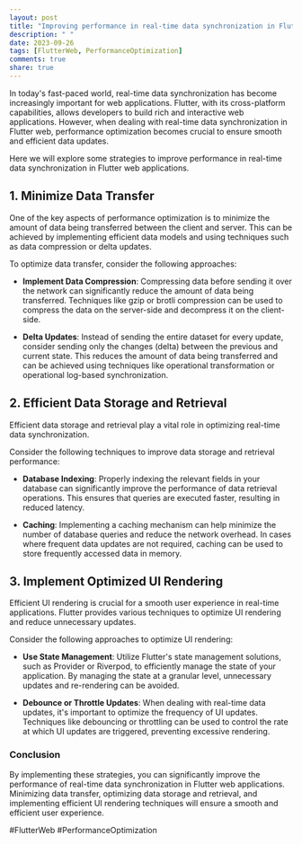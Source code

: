 ```yaml
---
layout: post
title: "Improving performance in real-time data synchronization in Flutter web"
description: " "
date: 2023-09-26
tags: [FlutterWeb, PerformanceOptimization]
comments: true
share: true
---
```


In today's fast-paced world, real-time data synchronization has become increasingly important for web applications. Flutter, with its cross-platform capabilities, allows developers to build rich and interactive web applications. However, when dealing with real-time data synchronization in Flutter web, performance optimization becomes crucial to ensure smooth and efficient data updates.

Here we will explore some strategies to improve performance in real-time data synchronization in Flutter web applications.

## 1. Minimize Data Transfer

One of the key aspects of performance optimization is to minimize the amount of data being transferred between the client and server. This can be achieved by implementing efficient data models and using techniques such as data compression or delta updates.

To optimize data transfer, consider the following approaches:

- **Implement Data Compression**: Compressing data before sending it over the network can significantly reduce the amount of data being transferred. Techniques like gzip or brotli compression can be used to compress the data on the server-side and decompress it on the client-side.

- **Delta Updates**: Instead of sending the entire dataset for every update, consider sending only the changes (delta) between the previous and current state. This reduces the amount of data being transferred and can be achieved using techniques like operational transformation or operational log-based synchronization.

## 2. Efficient Data Storage and Retrieval

Efficient data storage and retrieval play a vital role in optimizing real-time data synchronization.

Consider the following techniques to improve data storage and retrieval performance:

- **Database Indexing**: Properly indexing the relevant fields in your database can significantly improve the performance of data retrieval operations. This ensures that queries are executed faster, resulting in reduced latency.

- **Caching**: Implementing a caching mechanism can help minimize the number of database queries and reduce the network overhead. In cases where frequent data updates are not required, caching can be used to store frequently accessed data in memory.

## 3. Implement Optimized UI Rendering

Efficient UI rendering is crucial for a smooth user experience in real-time applications. Flutter provides various techniques to optimize UI rendering and reduce unnecessary updates.

Consider the following approaches to optimize UI rendering:

- **Use State Management**: Utilize Flutter's state management solutions, such as Provider or Riverpod, to efficiently manage the state of your application. By managing the state at a granular level, unnecessary updates and re-rendering can be avoided.

- **Debounce or Throttle Updates**: When dealing with real-time data updates, it's important to optimize the frequency of UI updates. Techniques like debouncing or throttling can be used to control the rate at which UI updates are triggered, preventing excessive rendering.

### Conclusion

By implementing these strategies, you can significantly improve the performance of real-time data synchronization in Flutter web applications. Minimizing data transfer, optimizing data storage and retrieval, and implementing efficient UI rendering techniques will ensure a smooth and efficient user experience.

#FlutterWeb #PerformanceOptimization